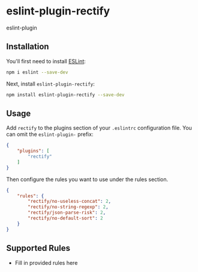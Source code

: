# eslint-plugin-rectify

eslint-plugin

## Installation

You'll first need to install [ESLint](https://eslint.org/):

```sh
npm i eslint --save-dev
```

Next, install `eslint-plugin-rectify`:

```sh
npm install eslint-plugin-rectify --save-dev
```

## Usage

Add `rectify` to the plugins section of your `.eslintrc` configuration file. You can omit the `eslint-plugin-` prefix:

```json
{
    "plugins": [
        "rectify"
    ]
}
```


Then configure the rules you want to use under the rules section.

```json
{
    "rules": {
        "rectify/no-useless-concat": 2,
        "rectify/no-string-regexp": 2,
        "rectify/json-parse-risk": 2,
        "rectify/no-default-sort": 2
    }
}
```

## Supported Rules

* Fill in provided rules here


